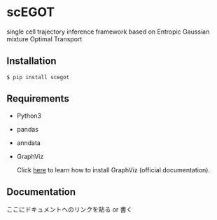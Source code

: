 # scEGOT

single cell trajectory inference framework based on Entropic Gaussian mixture Optimal Transport

## Installation

```
$ pip install scegot
```

## Requirements

- Python3
- pandas
- anndata
- GraphViz

  Click [here](https://graphviz.org/) to learn how to install GraphViz (official documentation).

## Documentation

ここにドキュメントへのリンクを貼る or 書く
